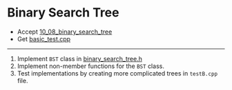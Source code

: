 # Binary Search Tree

- Accept [10_08_binary_search_tree](https://classroom.github.com/a/yZuyAczW)
- Get [basic_test.cpp](basic_test.cpp)

---

1. Implement `BST` class in [binary_search_tree.h](binary_search_tree.h)
2. Implement non-member functions for the `BST` class.
3. Test implementations by creating more complicated trees in `testB.cpp` file.
